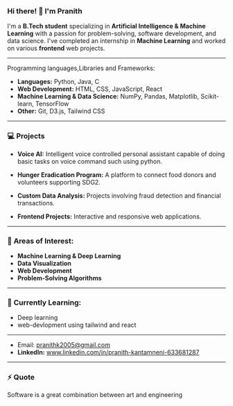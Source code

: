 ### Hi there! 👋 I'm Pranith

I'm a **B.Tech student** specializing in **Artificial Intelligence & Machine Learning** with a passion for problem-solving, software development, and data science. I've completed an internship in **Machine Learning** and worked on various **frontend** web projects.

---

Programming languages,Libraries and Frameworks:

- **Languages:** Python, Java, C
- **Web Development:** HTML, CSS, JavaScript, React
- **Machine Learning & Data Science:** NumPy, Pandas, Matplotlib, Scikit-learn, TensorFlow
- **Other:** Git, D3.js, Tailwind CSS

---

### 💻 **Projects**

- **Voice AI:** Intelligent voice controlled personal assistant capable of doing basic tasks on voice command such using python.
  
- **Hunger Eradication Program:** A platform to connect food donors and volunteers supporting SDG2.

- **Custom Data Analysis:** Projects involving fraud detection and financial transactions.

- **Frontend Projects:** Interactive and responsive web applications.
  
---

### 🔭 **Areas of Interest:**

- **Machine Learning & Deep Learning**
- **Data Visualization**
- **Web Development**
- **Problem-Solving Algorithms**

---

### 🌱 **Currently Learning:**

- Deep learning 
- web-devlopment using tailwind and react
---

- Email: pranithk2005@gmail.com
- **LinkedIn:** www.linkedin.com/in/pranith-kantamneni-633681287
---

### ⚡ **Quote**
Software is a great combination between art and engineering
